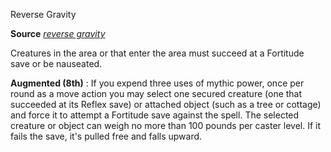 Reverse Gravity

**Source** [_reverse gravity_](spells/reverseGravity#_reverse-gravity)

Creatures in the area or that enter the area must succeed at a Fortitude save or be nauseated.

**Augmented (8th)** : If you expend three uses of mythic power, once per round as a move action you may select one secured creature (one that succeeded at its Reflex save) or attached object (such as a tree or cottage) and force it to attempt a Fortitude save against the spell. The selected creature or object can weigh no more than 100 pounds per caster level. If it fails the save, it's pulled free and falls upward.

